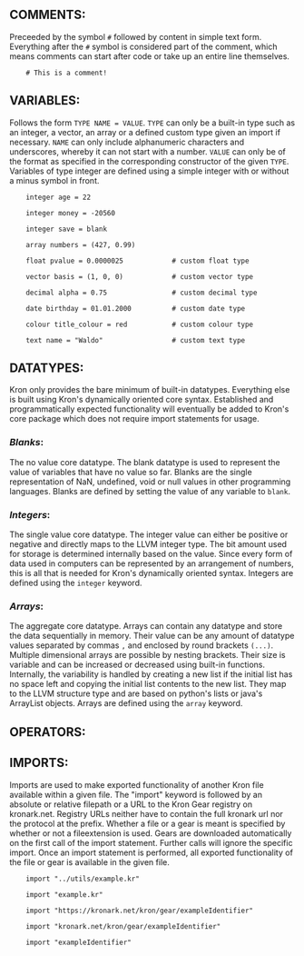 ## **COMMENTS**:

Preceeded by the symbol `#` followed by content in simple text form. 
Everything after the `#` symbol is considered part of the comment, which means comments can start after code or take up an entire line themselves.

``` kron
    # This is a comment!
```




## **VARIABLES**:

Follows the form `TYPE NAME = VALUE`.
`TYPE` can only be a built-in type such as an integer, a vector, an array or a defined custom type given an import if necessary.
`NAME` can only include alphanumeric characters and underscores, whereby it can not start with a number.
`VALUE` can only be of the format as specified in the corresponding constructor of the given `TYPE`. Variables of type integer are defined using a simple integer with or without a minus symbol in front.

``` kron
    integer age = 22

    integer money = -20560

    integer save = blank

    array numbers = (427, 0.99)

    float pvalue = 0.0000025            # custom float type

    vector basis = (1, 0, 0)            # custom vector type

    decimal alpha = 0.75                # custom decimal type

    date birthday = 01.01.2000          # custom date type

    colour title_colour = red           # custom colour type

    text name = "Waldo"                 # custom text type
```




## **DATATYPES**:

Kron only provides the bare minimum of built-in datatypes. Everything else is built using Kron's dynamically oriented core syntax. Established and programmatically expected functionality will eventually be added to Kron's core package which does not require import statements for usage.

### ***Blanks***:

The no value core datatype.
The blank datatype is used to represent the value of variables that have no value so far.
Blanks are the single representation of NaN, undefined, void or null values in other programming languages.
Blanks are defined by setting the value of any variable to `blank`.

### ***Integers***:

The single value core datatype. The integer value can either be positive or negative and directly maps to the LLVM integer type. 
The bit amount used for storage is determined internally based on the value. 
Since every form of data used in computers can be represented by an arrangement of numbers, this is all that is needed for Kron's dynamically oriented syntax.
Integers are defined using the `integer` keyword.

### ***Arrays***:

The aggregate core datatype. Arrays can contain any datatype and store the data sequentially in memory. Their value can be any amount of datatype values separated by commas `,` and enclosed by round brackets `(...)`. Multiple dimensional arrays are possible by nesting brackets. 
Their size is variable and can be increased or decreased using built-in functions. Internally, the variability is handled by creating a new list if the initial list has no space left and copying the initial list contents to the new list.
They map to the LLVM structure type and are based on python's lists or java's ArrayList objects. Arrays are defined using the `array` keyword.




## **OPERATORS**:




## **IMPORTS**:

Imports are used to make exported functionality of another Kron file available within a given file.
The "import" keyword is followed by an absolute or relative filepath or a URL to the Kron Gear registry on kronark.net. Registry URLs neither have to contain the full kronark url nor the protocol at the prefix.
Whether a file or a gear is meant is specified by whether or not a fileextension is used.
Gears are downloaded automatically on the first call of the import statement. Further calls will ignore the specific import.
Once an import statement is performed, all exported functionality of the file or gear is available in the given file.

``` kron
    import "../utils/example.kr"

    import "example.kr"

    import "https://kronark.net/kron/gear/exampleIdentifier"

    import "kronark.net/kron/gear/exampleIdentifier"

    import "exampleIdentifier"
```